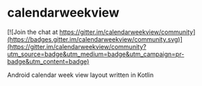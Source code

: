 # calendarweekview

[![Join the chat at https://gitter.im/calendarweekview/community](https://badges.gitter.im/calendarweekview/community.svg)](https://gitter.im/calendarweekview/community?utm_source=badge&utm_medium=badge&utm_campaign=pr-badge&utm_content=badge)

Android calendar week view layout written in Kotlin

